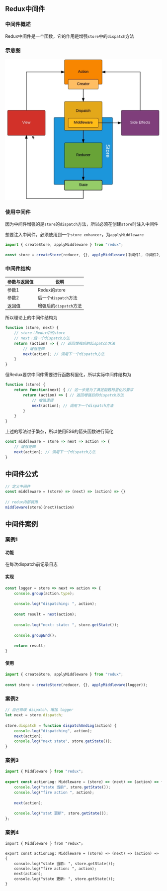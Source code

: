 ## Redux中间件

### 中间件概述

Redux中间件是一个函数，它的作用是增强`store`中的`dispatch`方法

### 示意图

![](./images/image-20200805181448489.png)

### 使用中间件

因为中间件增强的是`store`的`dispatch`方法，所以必须在创建`store`时注入中间件

想要注入中间件，必须使用到一个`store enhancer`，为`applyMiddleware`

```js
import { createStore, applyMiddleware } from "redux";

const store = createStore(reducer, {}, applyMiddleware(中间件1, 中间件2, ..., 中间件n));
```

### 中间件结构

| 参数与返回值 | 说明                   |
| ------------ | ---------------------- |
| 参数1        | Redux的store           |
| 参数2        | 后一个`dispatch`方法   |
| 返回值       | 增强后的`dispatch`方法 |

所以理论上的中间件结构为

```js
function (store, next) {
    // store：Redux中的store
    // next：后一个dispatch方法
    return (action) => { // 返回增强后的dispatch方法
    	// 增强逻辑
        next(action); // 调用下一个dispatch方法
    }
}
```

但Redux要求中间件需要进行函数柯里化，所以实际中间件结构为

```js
function (store) {
    return function(next) { // 这一步是为了满足函数柯里化的要求
        return (action) => { // 返回增强后的dispatch方法
            // 增强逻辑
            next(action); // 调用下一个dispatch方法
    	}
    }
}
```

上述的写法过于繁杂，所以使用ES6的箭头函数进行简化

```js
const middleware = store => next => action => {
    // 增强逻辑
    next(action); // 调用下一个dispatch方法
}
```



## 中间件公式

```js
// 定义中间件
const middleware = (store) => (next) => (action) => {}

// redux内部调用
middleware(store)(next)(action)
```



## 中间件案例

### 案例1

#### 功能

在每次dispatch前记录日志

#### 实现

```js
const logger = store => next => action => {
    console.group(action.type);
    
    console.log("dispatching: ", action);
    
    const result = next(action);
    
    console.log("next: state: ", store.getState());
    
    console.groupEnd();
    
    return result;
}
```

#### 使用

```js
import { createStore, applyMiddleware } from "redux";

const store = createStore(reducer, {}, applyMiddleware(logger));
```

### 案例2

```js
// 自己修改 dispatch，增加 logger
let next = store.dispatch;

store.dispatch = function dispatchAndLog(action) {
    console.log("dispatching", action);
    next(action);
    console.log("next state", store.getState());
}
```

### 案例3

```js
import { Middleware } from "redux";

export const actionLog: Middleware = (store) => (next) => (action) => {
	console.log("state 当前", store.getState());
	console.log("fire action ", action);

	next(action);

	console.log("stat 更新", store.getState());
};
```

### 案例4

```tsx
import { Middleware } from "redux";

export const actionLog: Middleware = (store) => (next) => (action) => {
    console.log("state 当前: ", store.getState());
   	console.log("fire action: ", action);
    next(action);
    console.log("state 更新: ", store.getState());
}
```

